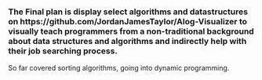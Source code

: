 <h3>
The Final plan is display select algorithms and datastructures on https://github.com/JordanJamesTaylor/Alog-Visualizer to visually teach programmers from a non-traditional background about data structures and algorithms and indirectly help with their job searching process.
</h3>


<p>
So far covered sorting algorithms, going into dynamic programming.
</p>
